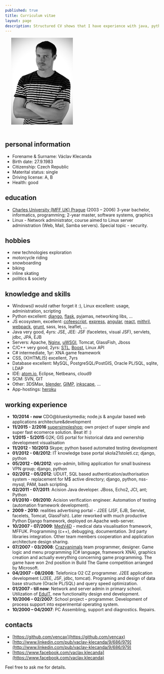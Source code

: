 ```yaml
---
published: true
title: Curriculum vitae
layout: page
description: Structured CV shows that I have experience with java, python, javascript and more.
---
```


<img src="/media/vaclav_klecanda.jpg" alt="le me, foto" class="float-right" style="margin: 0 0 20px 20px; width: 40%;">

## personal information

- Forename & Surname: Václav Klecanda
- Birth date: 27.9.1983
- Citizenship: Czech Republic
- Materital status: single
- Driving license: A, B
- Health: good

## education

- [Charles University (MFF UK) Prague](http://www.mff.cuni.cz/toUTF8.en/) (2003 – 2006) 3-year bachelor, informatics, programming; 2-year master, software systems, graphics
- Linux - Network administrator, course aimed to Linux server administration (Web, Mail, Samba servers). Special topic - security.

## hobbies

- new technologies exploration
- motorcycle riding
- snowboarding
- biking
- inline skating
- politics & society

## knowledge and skills

- Windows(I would rather forget it :), Linux excellent: usage, administration, scripting
- Python excellent: [django](https://www.djangoproject.com/), [flask](http://flask.pocoo.org/), pyjamas, networking libs, ...
- JS ecosystem, excellent:
  [cofeescript](http://coffeescript.org/),
  [express](http://expressjs.com/),
  [angular](http://angularjs.org/),
  [react](https://facebook.github.io/react/),
  [mithril](http://mithril.js.org/),
  [webpack](https://webpack.github.io/),
  [grunt](http://gruntjs.com/),
  sass, less, leaflet, ...
- Java very good, 4yrs: JSE, JEE: JSF (faceletes, visual JSF), servlets, jdbc, JPA, EJB
- Servers: Apache, [Nginx](http://nginx.com/), [uWSGI](https://github.com/unbit/uwsgi), Tomcat, GlassFish, Jboss
- C/C++ very good, 2yrs: [STL](http://www.cplusplus.com/reference/stl/), [Boost](http://www.boost.org/), Linux API
- C# intermediate, 1yr: XNA game feamework
- CSS, (X)HTML(5) excellent, 7yrs
- Database excellent: MySQL, PostgreSQL/PostGIS, Oracle PL/SQL, sqlite, LDAP
- IDE: [atom.io](https://atom.io/), Eclipse, Netbeans, cloud9
- SCM: SVN, GIT
- Other: 3DSMax, [blender](http://www.blender.org/), [GIMP](http://www.gimp.org/), [inkscape](http://inkscape.org/), ...
- App-hostings: [heroku](https://www.heroku.com/)

## working experience

- __10/2014 - now__
  CDO@blueskymedia; node.js & angular based web applications architecture&development
- __11/2015 - 2/2016__
  [supersimpleshop](http://www.supersimpleshop.eu/); own project of super simple and super fast ecomerce solution. Beat it! :)
- __1/2015 - 5/2015__
  G2K; GIS portal for historical data and ownership development visualisation
- __11/2012 - 10/2013__
  Skype; python based automated testing development
- __01/2012 - 08/2012__:
  IT knowledge base portal skola21stoleti.cz; django, python
- __05/2012 - 06/2012__:
  vpn-admin, billing application for small business VPN group; django, python
- __02/2012 - 05/2012__:
  UDUIT, SQL based authentication/authorisation system - replacement for M$ active directory; django, python, nss-mysql, PAM, bash scripting.
- __02/2011 - 07/2011__: Acision Java developer. JBoss, Echo2, JCI, ant; Python
- __01/2010 - 09/2010__: Acision verification engineer. Automation of testing (automation framework development).
- __2009 - 2010__: realities advertising portal - J2EE (JSF, EJB, Servlet, facelets, Tomcat, GlassFish).
  Later reworked with much productive Python Django framework, deployed on Apache web-server.
- __10/2007 - 07/2009__: [MedV4D](http://cgg.mff.cuni.cz/trac/medv4d) - medical data visualisation framework, MFFUK.
  Programming (c++), debugging, documentation.
  3rd party libraries integration. Other team members cooperation and application architecture design sharing.
- __07/2007 - 03/2008__: [Crazyanimals](http://www.crazyanimals.cz/) team programmer, designer.
  Game logic and menu programming (C# language, framework XNA), graphics creation and actually everything concerning game programming.
  The game have won 2nd position in Build The Game competition arranged by Microsoft.
- __04/2007 - 08/2008__:
  Telefonica O2 CZ programmer. J2EE application development (J2EE, JSF, jdbc, tomcat).
  Programing and design of data base structure (Oracle PL/SQL) and query speed optimization.
- __01/2007 - till now__: Network and server admin in primary school.
  Utilization of [EduIT](/pages/eduit), new functionality design end development.
- __10/2006 – 02/2007__: School project – programmer. Development of process support into experimental operating system.
- __10/2000 – 04/2007__: PC Assembling, support and diagnostics. Repairs.

## contacts
- [https://github.com/vencax](https://github.com/vencax)
- [http://www.linkedin.com/pub/vaclav-klecanda/9/686/979](http://www.linkedin.com/pub/vaclav-klecanda/9/686/979)
- [https://www.facebook.com/vaclav.klecanda](https://www.facebook.com/vaclav.klecanda)

Feel free to ask me for details.
